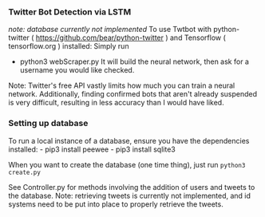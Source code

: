 ### Twitter Bot Detection via LSTM
*note: database currently not implemented*
To use Twtbot with python-twitter ( https://github.com/bear/python-twitter ) and Tensorflow ( tensorflow.org ) installed:
Simply run
- python3 webScraper.py
It will build the neural network, then ask for a username you would like checked.


Note:
Twitter's free API vastly limits how much you can train a neural network. Additionally, finding confirmed bots that aren't already suspended is very difficult, resulting in less accuracy than I would have liked.


### Setting up database
To run a local instance of a database, ensure you have the dependencies installed:
	- pip3 install peewee
	- pip3 install sqlite3

When you want to create the database (one time thing), just run
``` python3 create.py ``` 

See Controller.py for methods involving the addition of users and tweets to the database.
Note: retrieving tweets is currently not implemented, and id systems need to be put into place to properly retrieve the tweets.

